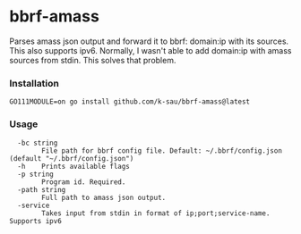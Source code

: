 # bbrf-amass

Parses amass json output and forward it to bbrf: domain:ip with its sources. This also supports ipv6.
Normally, I wasn't able to add domain:ip with amass sources from stdin. This solves that problem.

### Installation
```
GO111MODULE=on go install github.com/k-sau/bbrf-amass@latest
```

### Usage

```
  -bc string
    	File path for bbrf config file. Default: ~/.bbrf/config.json (default "~/.bbrf/config.json")
  -h	Prints available flags
  -p string
    	Program id. Required.
  -path string
    	Full path to amass json output.
  -service
    	Takes input from stdin in format of ip;port;service-name. Supports ipv6
```
